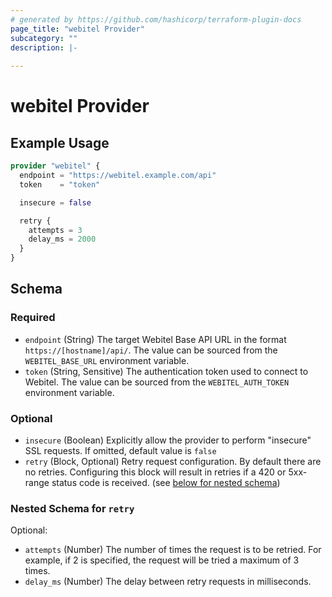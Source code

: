 ```yaml
---
# generated by https://github.com/hashicorp/terraform-plugin-docs
page_title: "webitel Provider"
subcategory: ""
description: |-
  
---
```


# webitel Provider



## Example Usage

```terraform
provider "webitel" {
  endpoint = "https://webitel.example.com/api"
  token    = "token"

  insecure = false

  retry {
    attempts = 3
    delay_ms = 2000
  }
}
```

<!-- schema generated by tfplugindocs -->
## Schema

### Required

- `endpoint` (String) The target Webitel Base API URL in the format `https://[hostname]/api/`. The value can be sourced from the `WEBITEL_BASE_URL` environment variable.
- `token` (String, Sensitive) The authentication token used to connect to Webitel. The value can be sourced from the `WEBITEL_AUTH_TOKEN` environment variable.

### Optional

- `insecure` (Boolean) Explicitly allow the provider to perform "insecure" SSL requests. If omitted, default value is `false`
- `retry` (Block, Optional) Retry request configuration. By default there are no retries. Configuring this block will result in retries if a 420 or 5xx-range status code is received. (see [below for nested schema](#nestedblock--retry))

<a id="nestedblock--retry"></a>
### Nested Schema for `retry`

Optional:

- `attempts` (Number) The number of times the request is to be retried. For example, if 2 is specified, the request will be tried a maximum of 3 times.
- `delay_ms` (Number) The delay between retry requests in milliseconds.
